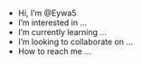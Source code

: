 - Hi, I’m @Eywa5
- I’m interested in ...
- I’m currently learning ...
- I’m looking to collaborate on ...
- How to reach me ...

<!---
Eywa5/Eywa5 is a ✨ special ✨ repository because its `README.md` (this file) appears on your GitHub profile.
You can click the Preview link to take a look at your changes.
--->
